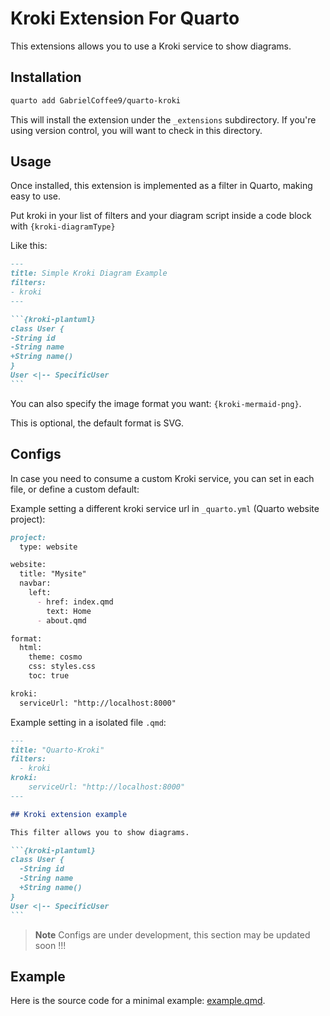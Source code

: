 # Kroki Extension For Quarto

This extensions allows you to use a Kroki service to show diagrams.

## Installation

```bash
quarto add GabrielCoffee9/quarto-kroki
```

This will install the extension under the `_extensions` subdirectory.
If you're using version control, you will want to check in this directory.

## Usage

Once installed, this extension is implemented as a filter in Quarto, making easy to use.

Put kroki in your list of filters and your diagram script inside a code block with ```{kroki-diagramType}```

Like this:

```` markdown
---
title: Simple Kroki Diagram Example
filters:
- kroki
---

```{kroki-plantuml}
class User {
-String id
-String name
+String name()
}
User <|-- SpecificUser
```

````
You can also specify the image format you want: ``` {kroki-mermaid-png} ```.

This is optional, the default format is SVG.

## Configs

In case you need to consume a custom Kroki service, you can set in each file, or define a custom default:

Example setting a different kroki service url in ```_quarto.yml``` (Quarto website project):

```markdown
project:
  type: website

website:
  title: "Mysite"
  navbar:
    left:
      - href: index.qmd
        text: Home
      - about.qmd

format:
  html:
    theme: cosmo
    css: styles.css
    toc: true

kroki:
  serviceUrl: "http://localhost:8000"

```

Example setting in a isolated file ```.qmd```:

````markdown
---
title: "Quarto-Kroki"
filters:
  - kroki
kroki:
    serviceUrl: "http://localhost:8000"
---

## Kroki extension example

This filter allows you to show diagrams.

```{kroki-plantuml}
class User {
  -String id
  -String name
  +String name()
}
User <|-- SpecificUser
```
````

> **Note** 
> Configs are under development, this section may be updated soon !!!

## Example

Here is the source code for a minimal example: [example.qmd](example.qmd).



